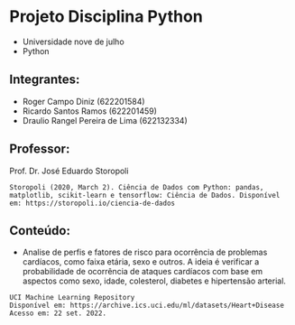 # Projeto Disciplina Python

* Universidade nove de julho
* Python


## Integrantes:

* Roger Campo Diniz (622201584)
* Ricardo Santos Ramos (622201459)
* Draulio Rangel Pereira de Lima (622132334)


## Professor:

Prof. Dr. José Eduardo Storopoli

```
Storopoli (2020, March 2). Ciência de Dados com Python: pandas, matplotlib, scikit-learn e tensorflow: Ciência de Dados. Disponível em: https://storopoli.io/ciencia-de-dados
```


## Conteúdo:

* Analise de perfis e fatores de risco para ocorrência de problemas cardíacos, como faixa etária, sexo e outros. A ideia é verificar a probabilidade de ocorrência de ataques cardíacos com base em aspectos como sexo, idade, colesterol, diabetes e hipertensão arterial.
```
UCI Machine Learning Repository
Disponível em: https://archive.ics.uci.edu/ml/datasets/Heart+Disease
Acesso em: 22 set. 2022.
```
